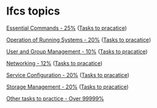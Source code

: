 # lfcs topics
[Essential Commands - 25%](/learn/EssentialCommands.md) ([Tasks to pracatice](/practice/EssentialCommands_practice.md))

[Operation of Running Systems - 20%](/learn/OperationOfRunningSystems.md) ([Tasks to pracatice](/practice/OperationOfRunningSystems_practice.md))

[User and Group Management - 10%](/learn/UserAndGroupManagement.md) ([Tasks to pracatice](/practice/UserAndGroupManagement_practice.md))

[Networking - 12%](/learn/Networking.md) ([Tasks to pracatice](/practice/Networking_practice.md))

[Service Configuration - 20%](/learn/ServiceConfiguration.md) ([Tasks to pracatice](/practice/ServiceConfiguration_practice.md))

[Storage Management - 20%](/learn/Networking.md) ([Tasks to pracatice](/practice/StorageManagement_practice.md))

[Other tasks to practice - Over 99999%](/practice/Other_practice.md)
